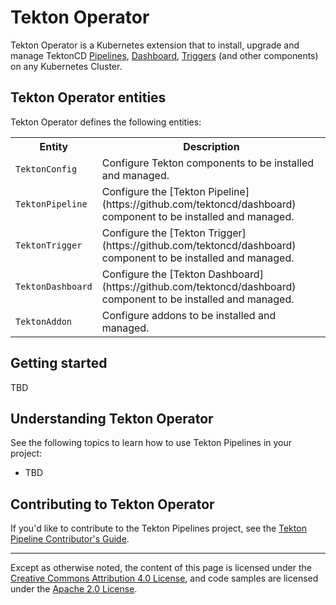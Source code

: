 <!--
---
title: "Operator"
linkTitle: "Operator"
weight: 2
description: >
  Manage Tekton CI/CD Building Blocks
cascade:
  github_project_repo: https://github.com/tektoncd/operator
---
-->
# Tekton Operator

Tekton Operator is a Kubernetes extension that to install, upgrade and
manage TektonCD [Pipelines](https://github.com/tektoncd/pipeline),
[Dashboard](https://github.com/tektoncd/dashboard),
[Triggers](https://github.com/tektoncd/triggers) (and other
components) on any Kubernetes Cluster.

## Tekton Operator entities

Tekton Operator defines the following entities:

<table>
  <tr>
    <th>Entity</th>
    <th>Description</th>
  </tr>
  <tr>
    <td><code>TektonConfig</code></td>
    <td>Configure Tekton components to be installed and managed.</td>
  </tr>
  <tr>
    <td><code>TektonPipeline</code></td>
    <td>Configure the [Tekton Pipeline](https://github.com/tektoncd/dashboard) component to be installed and managed.</td>
  </tr>
  <tr>
    <td><code>TektonTrigger</code></td>
    <td>Configure the [Tekton Trigger](https://github.com/tektoncd/dashboard) component to be installed and managed.</td>
  </tr>
  <tr>
    <td><code>TektonDashboard</code></td>
    <td>Configure the [Tekton Dashboard](https://github.com/tektoncd/dashboard) component to be installed and managed.</td>
  </tr>
  <tr>
    <td><code>TektonAddon</code></td>
    <td>Configure addons to be installed and managed.</td>
  </tr>
</table>

## Getting started

TBD

## Understanding Tekton Operator

See the following topics to learn how to use Tekton Pipelines in your project:

- TBD

## Contributing to Tekton Operator

If you'd like to contribute to the Tekton Pipelines project, see the [Tekton Pipeline Contributor's Guide](https://github.com/tektoncd/operator/blob/main/CONTRIBUTING.md).

---

Except as otherwise noted, the content of this page is licensed under the
[Creative Commons Attribution 4.0 License](https://creativecommons.org/licenses/by/4.0/),
and code samples are licensed under the
[Apache 2.0 License](https://www.apache.org/licenses/LICENSE-2.0).
